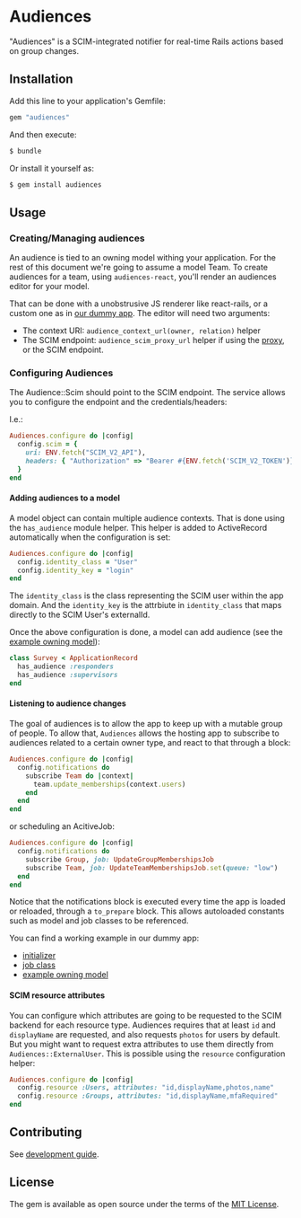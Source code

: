 # Audiences

"Audiences" is a SCIM-integrated notifier for real-time Rails actions based on group changes.

## Installation

Add this line to your application's Gemfile:

```ruby
gem "audiences"
```

And then execute:

```bash
$ bundle
```

Or install it yourself as:

```bash
$ gem install audiences
```

## Usage

### Creating/Managing audiences

An audience is tied to an owning model withing your application. For the rest of this document we're going to assume a model Team. To create audiences for a team, using `audiences-react`, you'll render an audiences editor for your model.

That can be done with a unobstrusive JS renderer like react-rails, or a custom one as in [our dummy app](../audiences/spec/dummy/app/frontend/entrypoints/application.js). The editor will need two arguments:

- The context URI: `audience_context_url(owner, relation)` helper
- The SCIM endpoint: `audience_scim_proxy_url` helper if using the [proxy](#configuring-the-scim-proxy), or the SCIM endpoint.

### Configuring Audiences

The Audience::Scim should point to the SCIM endpoint. The service allows you to configure the endpoint and the credentials/headers:

I.e.:

```ruby
Audiences.configure do |config|
  config.scim = {
    uri: ENV.fetch("SCIM_V2_API"),
    headers: { "Authorization" => "Bearer #{ENV.fetch('SCIM_V2_TOKEN')}" }
  }
end
```

#### Adding audiences to a model

A model object can contain multiple audience contexts. That is done using the `has_audience` module helper. This helper is added to ActiveRecord automatically when the configuration is set:


```ruby
Audiences.configure do |config|
  config.identity_class = "User"
  config.identity_key = "login"
end
```

The `identity_class` is the class representing the SCIM user within the app domain. And the `identity_key` is the attrbiute in `identity_class` that maps directly to the SCIM User's externalId.

Once the above configuration is done, a model can add audience (see the [example owning model](../spec/dummy/app/models/example_owner.rb.rb)):

```ruby
class Survey < ApplicationRecord
  has_audience :responders
  has_audience :supervisors
end
```

#### Listening to audience changes

The goal of audiences is to allow the app to keep up with a mutable group of people. To allow that, `Audiences` allows the hosting app to subscribe to audiences related to a certain owner type, and react to that through a block:

```ruby
Audiences.configure do |config|
  config.notifications do
    subscribe Team do |context|
      team.update_memberships(context.users)
    end
  end
end
```

or scheduling an AcitiveJob:

```ruby
Audiences.configure do |config|
  config.notifications do
    subscribe Group, job: UpdateGroupMembershipsJob
    subscribe Team, job: UpdateTeamMembershipsJob.set(queue: "low")
  end
end
```

Notice that the notifications block is executed every time the app is loaded or reloaded, through a `to_prepare` block. This allows autoloaded constants such as model and job classes to be referenced.

You can find a working example in our dummy app:

- [initializer](../spec/dummy/config/initializers/audiences.rb)
- [job class](../spec/dummy/app/jobs/update_memberships_job.rb)
- [example owning model](../spec/dummy/app/models/example_owner.rb.rb)

#### SCIM resource attributes

You can configure which attributes are going to be requested to the SCIM backend for each resource type. Audiences requires that at least `id` and `displayName` are requested, and also requests `photos` for users by default. But you might want to request extra attributes to use them directly from `Audiences::ExternalUser`. This is possible using the `resource` configuration helper:

```ruby
Audiences.configure do |config|
  config.resource :Users, attributes: "id,displayName,photos,name"
  config.resource :Groups, attributes: "id,displayName,mfaRequired"
end
```

## Contributing

See [development guide](../../docs/development.md).

## License

The gem is available as open source under the terms of the [MIT License](https://opensource.org/licenses/MIT).

